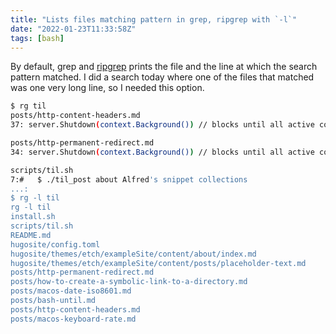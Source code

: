 ```yaml
---
title: "Lists files matching pattern in grep, ripgrep with `-l`"
date: "2022-01-23T11:33:58Z"
tags: [bash]
---
```


By default, grep and [ripgrep](https://github.com/BurntSushi/ripgrep) prints the file and the line at which the search pattern matched.
I did a search today where one of the files that matched was one very long line, so I needed this option.

```bash
$ rg til
posts/http-content-headers.md
37:	server.Shutdown(context.Background()) // blocks until all active connections become idle

posts/http-permanent-redirect.md
34:	server.Shutdown(context.Background()) // blocks until all active connections become idle

scripts/til.sh
7:#   $ ./til_post about Alfred's snippet collections
...:
$ rg -l til
rg -l til
install.sh
scripts/til.sh
README.md
hugosite/config.toml
hugosite/themes/etch/exampleSite/content/about/index.md
hugosite/themes/etch/exampleSite/content/posts/placeholder-text.md
posts/http-permanent-redirect.md
posts/how-to-create-a-symbolic-link-to-a-directory.md
posts/macos-date-iso8601.md
posts/bash-until.md
posts/http-content-headers.md
posts/macos-keyboard-rate.md
```

